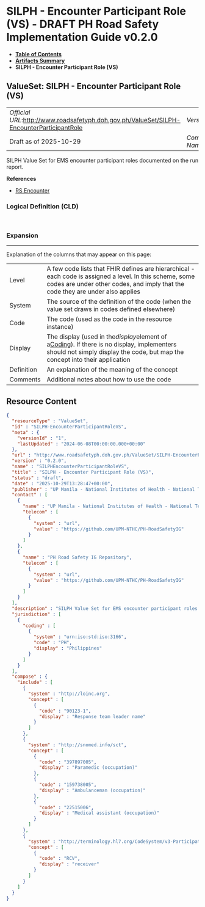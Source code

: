 # SILPH - Encounter Participant Role (VS) - DRAFT PH Road Safety Implementation Guide v0.2.0

* [**Table of Contents**](toc.md)
* [**Artifacts Summary**](artifacts.md)
* **SILPH - Encounter Participant Role (VS)**

## ValueSet: SILPH - Encounter Participant Role (VS) 

| | |
| :--- | :--- |
| *Official URL*:http://www.roadsafetyph.doh.gov.ph/ValueSet/SILPH-EncounterParticipantRole | *Version*:0.2.0 |
| Draft as of 2025-10-29 | *Computable Name*:SILPHEncounterParticipantRoleVS |

 
SILPH Value Set for EMS encounter participant roles documented on the run report. 

 **References** 

* [RS Encounter](StructureDefinition-rs-encounter.md)

### Logical Definition (CLD)

 

### Expansion

-------

 Explanation of the columns that may appear on this page: 

| | |
| :--- | :--- |
| Level | A few code lists that FHIR defines are hierarchical - each code is assigned a level. In this scheme, some codes are under other codes, and imply that the code they are under also applies |
| System | The source of the definition of the code (when the value set draws in codes defined elsewhere) |
| Code | The code (used as the code in the resource instance) |
| Display | The display (used in the*display*element of a[Coding](http://hl7.org/fhir/R4/datatypes.html#Coding)). If there is no display, implementers should not simply display the code, but map the concept into their application |
| Definition | An explanation of the meaning of the concept |
| Comments | Additional notes about how to use the code |



## Resource Content

```json
{
  "resourceType" : "ValueSet",
  "id" : "SILPH-EncounterParticipantRoleVS",
  "meta" : {
    "versionId" : "1",
    "lastUpdated" : "2024-06-08T00:00:00.000+00:00"
  },
  "url" : "http://www.roadsafetyph.doh.gov.ph/ValueSet/SILPH-EncounterParticipantRole",
  "version" : "0.2.0",
  "name" : "SILPHEncounterParticipantRoleVS",
  "title" : "SILPH - Encounter Participant Role (VS)",
  "status" : "draft",
  "date" : "2025-10-29T13:28:47+00:00",
  "publisher" : "UP Manila - National Institutes of Health - National Telehealth Center",
  "contact" : [
    {
      "name" : "UP Manila - National Institutes of Health - National Telehealth Center",
      "telecom" : [
        {
          "system" : "url",
          "value" : "https://github.com/UPM-NTHC/PH-RoadSafetyIG"
        }
      ]
    },
    {
      "name" : "PH Road Safety IG Repository",
      "telecom" : [
        {
          "system" : "url",
          "value" : "https://github.com/UPM-NTHC/PH-RoadSafetyIG"
        }
      ]
    }
  ],
  "description" : "SILPH Value Set for EMS encounter participant roles documented on the run report.",
  "jurisdiction" : [
    {
      "coding" : [
        {
          "system" : "urn:iso:std:iso:3166",
          "code" : "PH",
          "display" : "Philippines"
        }
      ]
    }
  ],
  "compose" : {
    "include" : [
      {
        "system" : "http://loinc.org",
        "concept" : [
          {
            "code" : "90123-1",
            "display" : "Response team leader name"
          }
        ]
      },
      {
        "system" : "http://snomed.info/sct",
        "concept" : [
          {
            "code" : "397897005",
            "display" : "Paramedic (occupation)"
          },
          {
            "code" : "159738005",
            "display" : "Ambulanceman (occupation)"
          },
          {
            "code" : "22515006",
            "display" : "Medical assistant (occupation)"
          }
        ]
      },
      {
        "system" : "http://terminology.hl7.org/CodeSystem/v3-ParticipationType",
        "concept" : [
          {
            "code" : "RCV",
            "display" : "receiver"
          }
        ]
      }
    ]
  }
}

```

